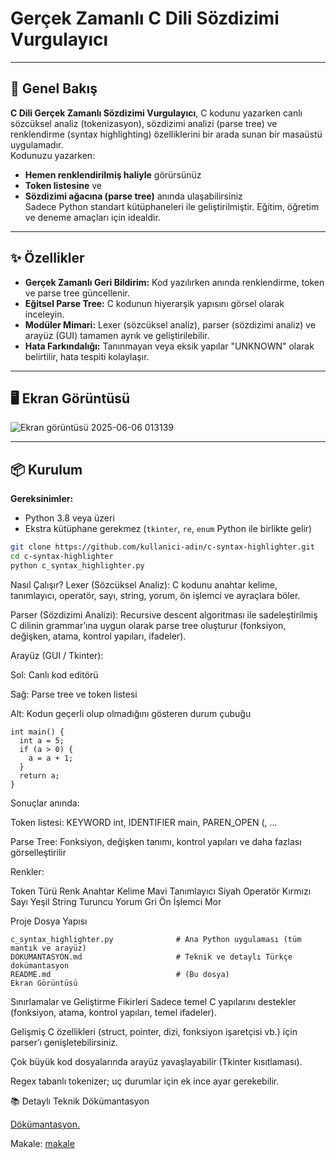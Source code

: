 # Gerçek Zamanlı C Dili Sözdizimi Vurgulayıcı



---

## 🚀 Genel Bakış

**C Dili Gerçek Zamanlı Sözdizimi Vurgulayıcı**, C kodunu yazarken canlı sözcüksel analiz (tokenizasyon), sözdizimi analizi (parse tree) ve renklendirme (syntax highlighting) özelliklerini bir arada sunan bir masaüstü uygulamadır.  
Kodunuzu yazarken:
- **Hemen renklendirilmiş haliyle** görürsünüz
- **Token listesine** ve
- **Sözdizimi ağacına (parse tree)** anında ulaşabilirsiniz  
Sadece Python standart kütüphaneleri ile geliştirilmiştir. Eğitim, öğretim ve deneme amaçları için idealdir.

---

## ✨ Özellikler

- **Gerçek Zamanlı Geri Bildirim:** Kod yazılırken anında renklendirme, token ve parse tree güncellenir.
- **Eğitsel Parse Tree:** C kodunun hiyerarşik yapısını görsel olarak inceleyin.
- **Modüler Mimari:** Lexer (sözcüksel analiz), parser (sözdizimi analiz) ve arayüz (GUI) tamamen ayrık ve geliştirilebilir.
- **Hata Farkındalığı:** Tanınmayan veya eksik yapılar "UNKNOWN" olarak belirtilir, hata tespiti kolaylaşır.

---

## 🖥️ Ekran Görüntüsü

![Ekran görüntüsü 2025-06-06 013139](https://github.com/user-attachments/assets/827fa025-b00d-475a-8c20-774b13052d0a)


---

## 📦 Kurulum

**Gereksinimler:**  
- Python 3.8 veya üzeri  
- Ekstra kütüphane gerekmez (`tkinter`, `re`, `enum` Python ile birlikte gelir)

```bash
git clone https://github.com/kullanici-adin/c-syntax-highlighter.git
cd c-syntax-highlighter
python c_syntax_highlighter.py
```
Nasıl Çalışır?
Lexer (Sözcüksel Analiz):
C kodunu anahtar kelime, tanımlayıcı, operatör, sayı, string, yorum, ön işlemci ve ayraçlara böler.

Parser (Sözdizimi Analizi):
Recursive descent algoritması ile sadeleştirilmiş C dilinin grammar’ına uygun olarak parse tree oluşturur (fonksiyon, değişken, atama, kontrol yapıları, ifadeler).

Arayüz (GUI / Tkinter):

Sol: Canlı kod editörü

Sağ: Parse tree ve token listesi

Alt: Kodun geçerli olup olmadığını gösteren durum çubuğu
```
int main() {
  int a = 5;
  if (a > 0) {
    a = a + 1;
  }
  return a;
}
```
Sonuçlar anında:

Token listesi: KEYWORD int, IDENTIFIER main, PAREN_OPEN (, ...

Parse Tree: Fonksiyon, değişken tanımı, kontrol yapıları ve daha fazlası görselleştirilir

Renkler:

Token Türü	Renk
Anahtar Kelime	Mavi
Tanımlayıcı	Siyah
Operatör	Kırmızı
Sayı	Yeşil
String	Turuncu
Yorum	Gri
Ön İşlemci	Mor

Proje Dosya Yapısı
```
c_syntax_highlighter.py              # Ana Python uygulaması (tüm mantık ve arayüz)
DOKUMANTASYON.md                     # Teknik ve detaylı Türkçe dokümantasyon
README.md                            # (Bu dosya)
Ekran Görüntüsü                      
```
Sınırlamalar ve Geliştirme Fikirleri
Sadece temel C yapılarını destekler (fonksiyon, atama, kontrol yapıları, temel ifadeler).

Gelişmiş C özellikleri (struct, pointer, dizi, fonksiyon işaretçisi vb.) için parser’ı genişletebilirsiniz.

Çok büyük kod dosyalarında arayüz yavaşlayabilir (Tkinter kısıtlaması).

Regex tabanlı tokenizer; uç durumlar için ek ince ayar gerekebilir.

📚 Detaylı Teknik Dökümantasyon

[Dökümantasyon.](DOKUMANTASYON.md)

Makale:
[makale]( )



